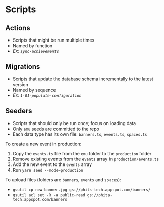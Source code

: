 # Scripts

## Actions

- Scripts that might be run multiple times
- Named by function
- _Ex: `sync-achievements`_

## Migrations

- Scripts that update the database schema incrementally to the latest version
- Named by sequence
- _Ex: `1-01-populate-configuration`_

## Seeders

- Scripts that should only be run once; focus on loading data
- Only `emu` seeds are committed to the repo
- Each data type has its own file: `banners.ts`, `events.ts`, `spaces.ts`

To create a new event in production:

1. Copy the `events.ts` file from the `emu` folder to the `production` folder
2. Remove existing events from the `events` array in `production/events.ts`
3. Add the new event to the `events` array
4. Run `yarn seed --mode=production`

To upload files (folders are `banners`, `events` and `spaces`):

- `gsutil cp new-banner.jpg gs://phits-tech.appspot.com/banners/`
- `gsutil acl set -R -a public-read gs://phits-tech.appspot.com/banners`
